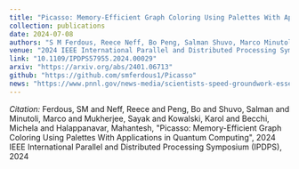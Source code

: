 ```yaml
---
title: "Picasso: Memory-Efficient Graph Coloring Using Palettes With Applications in Quantum Computing"
collection: publications
date: 2024-07-08
authors: "S M Ferdous, Reece Neff, Bo Peng, Salman Shuvo, Marco Minutoli, Sayak Mukherjee, Karol Kowalski, Michela Becchi, Mahantesh Halappanavar"
venue: "2024 IEEE International Parallel and Distributed Processing Symposium (IPDPS)"
link: "10.1109/IPDPS57955.2024.00029"
arxiv: "https://arxiv.org/abs/2401.06713"
github: "https://github.com/smferdous1/Picasso"
news: "https://www.pnnl.gov/news-media/scientists-speed-groundwork-essential-quantum-computing"
---
```

*Citation:* Ferdous, SM and Neff, Reece and Peng, Bo and Shuvo, Salman and Minutoli, Marco and Mukherjee, Sayak and Kowalski, Karol and Becchi, Michela and Halappanavar, Mahantesh, "Picasso: Memory-Efficient Graph Coloring Using Palettes With Applications in Quantum Computing", 2024 IEEE International Parallel and Distributed Processing Symposium (IPDPS), 2024
